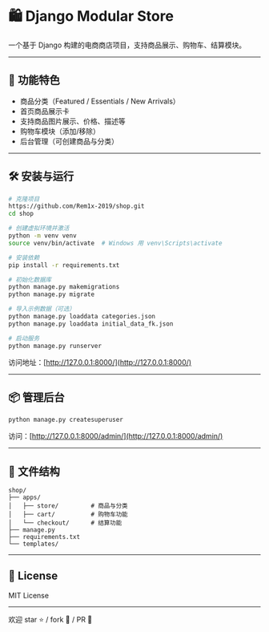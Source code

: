 # 🛍️ Django Modular Store

一个基于 Django 构建的电商商店项目，支持商品展示、购物车、结算模块。

---

## 🚀 功能特色
- 商品分类（Featured / Essentials / New Arrivals）
- 首页商品展示卡
- 支持商品图片展示、价格、描述等
- 购物车模块（添加/移除）
- 后台管理（可创建商品与分类）

---

## 🛠️ 安装与运行

```bash
# 克隆项目
https://github.com/Rem1x-2019/shop.git
cd shop

# 创建虚拟环境并激活
python -m venv venv
source venv/bin/activate  # Windows 用 venv\Scripts\activate

# 安装依赖
pip install -r requirements.txt

# 初始化数据库
python manage.py makemigrations
python manage.py migrate

# 导入示例数据（可选）
python manage.py loaddata categories.json
python manage.py loaddata initial_data_fk.json

# 启动服务
python manage.py runserver
```

访问地址：[http://127.0.0.1:8000/](http://127.0.0.1:8000/)

---

## 📦 管理后台
```bash
python manage.py createsuperuser
```
访问：[http://127.0.0.1:8000/admin/](http://127.0.0.1:8000/admin/)

---

## 📁 文件结构
```
shop/
├── apps/
│   ├── store/         # 商品与分类
│   ├── cart/          # 购物车功能
│   └── checkout/      # 结算功能
├── manage.py
├── requirements.txt
└── templates/
```

---

## 📄 License
MIT License

---

欢迎 star ⭐ / fork 🍴 / PR 🔧
